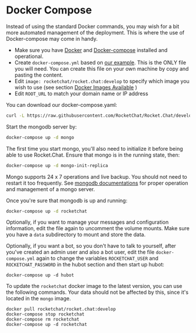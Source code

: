 # Docker Compose

Instead of using the standard Docker commands, you may wish for a bit more automated management of the deployment. This is where the use of Docker-compose may come in handy.

- Make sure you have [Docker](https://docs.docker.com/install) and [Docker-compose](https://docs.docker.com/compose/install/) installed and operational.
- Create `docker-compose.yml` based on [our example](https://github.com/RocketChat/Rocket.Chat/blob/develop/docker-compose.yml).  This is the ONLY file you will need.  You can create this file on your own machine by copy and pasting the content.
- Edit `image: rocketchat/rocket.chat:develop` to specify which image you wish to use (see section [Docker Images Available](../available-images/) )
- Edit `ROOT_URL` to match your domain name or IP address

You can download our docker-compose.yaml:

```bash
curl -L https://raw.githubusercontent.com/RocketChat/Rocket.Chat/develop/docker-compose.yml -o docker-compose.yml
```

Start the mongodb server by:

```bash
docker-compose up -d mongo
```

The first time you start mongo, you'll also need to initialize it before being able to use Rocket.Chat. Ensure that mongo is in the running state, then:

```bash
docker-compose up -d mongo-init-replica
```

Mongo supports 24 x 7 operations and live backup.  You should not need to restart it too frequently.  See  [mongodb documentations](https://docs.mongodb.org/manual/) for proper operation and management of a mongo server.

Once you're sure that mongodb is up and running:

```bash
docker-compose up -d rocketchat
```

Optionally, if you want to manage your messages and configuration information, edit the file again to uncomment the volume mounts.   Make sure you have a `data` subdirectory to mount and store the data.

Optionally, if you want a bot, so you don't have to talk to yourself, after you've created an admin user and also a bot user, edit the file `docker-compose.yml` again to change the variables `ROCKETCHAT_USER` and `ROCKETCHAT_PASSWORD` in the hubot section and then start up hubot:

```
docker-compose up -d hubot
```

To update the `rocketchat` docker image to the latest version, you can use the following commands. Your data should not be affected by this, since it's located in the `mongo` image.

```
docker pull rocketchat/rocket.chat:develop
docker-compose stop rocketchat
docker-compose rm rocketchat
docker-compose up -d rocketchat
```
